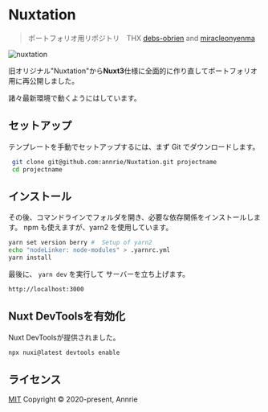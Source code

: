 # Nuxtation 

> ポートフォリオ用リポジトリ　THX [debs-obrien](https://github.com/debs-obrien) and [miracleonyenma](https://github.com/miracleonyenma/content-v2-blog)

![nuxtation](https://user-images.githubusercontent.com/5172584/219685899-f21d7608-2cd0-4fe1-872f-f25822ae2551.png)

旧オリジナル"Nuxtation"から**Nuxt3**仕様に全面的に作り直してポートフォリオ用に再公開しました。

諸々最新環境で動くようにはしています。

## セットアップ

テンプレートを手動でセットアップするには、まず Git でダウンロードします。

```bash
 git clone git@github.com:annrie/Nuxtation.git projectname
 cd projectname
```

## インストール

その後、コマンドラインでフォルダを開き、必要な依存関係をインストールします。 npm も使えますが、yarn2 を使用しています。

```bash
yarn set version berry #  Setup of yarn2
echo "nodeLinker: node-modules" > .yarnrc.yml
yarn install
```

最後に、 `yarn dev` を実行して サーバーを立ち上げます。

```bash
http://localhost:3000
```

## Nuxt DevToolsを有効化
Nuxt DevToolsが提供されました。

```bash
npx nuxi@latest devtools enable
```

## ライセンス

[MIT](https://github.com/annrie/Nuxtation/main/LICENSE)
Copyright &copy; 2020-present, Annrie
